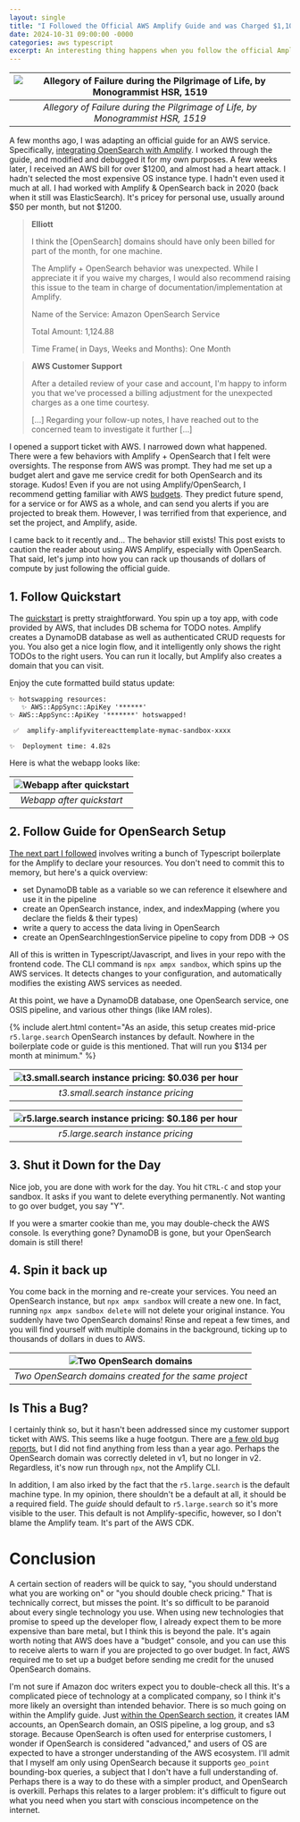 ```yaml
---
layout: single
title: "I Followed the Official AWS Amplify Guide and was Charged $1,100"
date: 2024-10-31 09:00:00 -0000
categories: aws typescript
excerpt: An interesting thing happens when you follow the official Amplify guide.
---
```


<link rel="stylesheet" href="/assets/styles/alerts.css">


| ![Allegory of Failure during the Pilgrimage of Life, by Monogrammist HSR, 1519](/assets/images/amplify_overcharge/allegory_failure.jpg "Allegory of Failure during the Pilgrimage of Life, by Monogrammist HSR, 1519") |
|:--:|
| *Allegory of Failure during the Pilgrimage of Life, by Monogrammist HSR, 1519* |

A few months ago, I was adapting an official guide for an AWS service. Specifically, [integrating OpenSearch with Amplify](https://docs.amplify.aws/react/build-a-backend/data/custom-business-logic/search-and-aggregate-queries/). I worked through the guide, and modified and debugged it for my own purposes. A few weeks later, I received an AWS bill for over $1200, and almost had a heart attack. I hadn't selected the most expensive OS instance type. I hadn't even used it much at all. I had worked with Amplify & OpenSearch back in 2020 (back when it still was ElasticSearch). It's pricey for personal use, usually around $50 per month, but not $1200.

> **Elliott**
>
> I think the [OpenSearch] domains should have only been billed for part of the month, for one machine.
>
> The Amplify + OpenSearch behavior was unexpected. While I appreciate it if you waive my charges, I would also recommend raising this issue to the team in charge of documentation/implementation at Amplify.
>
> Name of the Service: Amazon OpenSearch Service
>
> Total Amount: 1,124.88
>
> Time Frame( in Days, Weeks and Months): One Month

> **AWS Customer Support**
>
> After a detailed review of your case and account, I'm happy to inform you that we've processed a billing adjustment for the unexpected charges as a one time courtesy.
>
> [...] Regarding your follow-up notes, I have reached out to the concerned team to investigate it further [...]

I opened a support ticket with AWS. I narrowed down what happened. There were a few behaviors with Amplify + OpenSearch that I felt were oversights. The response from AWS was prompt. They had me set up a budget alert and gave me service credit for both OpenSearch and its storage. Kudos! Even if you are not using Amplify/OpenSearch, I recommend getting familiar with AWS [budgets](https://aws.amazon.com/aws-cost-management/aws-budgets/). They predict future spend, for a service or for AWS as a whole, and can send you alerts if you are projected to break them. However, I was terrified from that experience, and set the project, and Amplify, aside.

I came back to it recently and... The behavior still exists! This post exists to caution the reader about using AWS Amplify, especially with OpenSearch. That said, let's jump into how you can rack up thousands of dollars of compute by just following the official guide.

## 1. Follow Quickstart
The [quickstart](https://docs.amplify.aws/react/start/quickstart/) is pretty straightforward. You spin up a toy app, with code provided by AWS, that includes DB schema for TODO notes. Amplify creates a DynamoDB database as well as authenticated CRUD requests for you. You also get a nice login flow, and it intelligently only shows the right TODOs to the right users. You can run it locally, but Amplify also creates a domain that you can visit.


Enjoy the cute formatted build status update:
```
✨ hotswapping resources:
   ✨ AWS::AppSync::ApiKey '******'
✨ AWS::AppSync::ApiKey '*******' hotswapped!

 ✅  amplify-amplifyvitereacttemplate-mymac-sandbox-xxxx

✨  Deployment time: 4.82s

```

Here is what the webapp looks like:

| ![Webapp after quickstart](/assets/images/amplify_overcharge/screenshot_initial_app.png "Webapp after quickstart") |
|:--:|
| *Webapp after quickstart* |

## 2. Follow Guide for OpenSearch Setup
[The next part I followed](https://docs.amplify.aws/react/build-a-backend/data/custom-business-logic/search-and-aggregate-queries/) involves writing a bunch of Typescript boilerplate for the Amplify to declare your resources. You don't need to commit this to memory, but here's a quick overview:
- set DynamoDB table as a variable so we can reference it elsewhere and use it in the pipeline
- create an OpenSearch instance, index, and indexMapping (where you declare the fields & their types)
- write a query to access the data living in OpenSearch
- create an OpenSearchIngestionService pipeline to copy from DDB -> OS

All of this is written in Typescript/Javascript, and lives in your repo with the frontend code. The CLI command is `npx ampx sandbox`, which spins up the AWS services. It detects changes to your configuration, and automatically modifies the existing AWS services as needed.

At this point, we have a DynamoDB database, one OpenSearch service, one OSIS pipeline, and various other things (like IAM roles).

{% include alert.html content="As an aside, this setup creates mid-price `r5.large.search` OpenSearch instances by default. Nowhere in the boilerplate code or guide is this mentioned. That will run you $134 per month at minimum." %}

| ![t3.small.search instance pricing: $0.036 per hour](/assets/images/amplify_overcharge/small_pricing.png "t3.small.search instance pricing: $0.036 per hour") |
|:--:|
| *t3.small.search instance pricing* |

| ![r5.large.search instance pricing: $0.186 per hour](/assets/images/amplify_overcharge/r5_large_pricing.png "r5.large.search instance pricing: $0.186 per hour") |
|:--:|
| *r5.large.search instance pricing* |


## 3. Shut it Down for the Day
Nice job, you are done with work for the day. You hit `CTRL-C` and stop your sandbox. It asks if you want to delete everything permanently. Not wanting to go over budget, you say "Y".

If you were a smarter cookie than me, you may double-check the AWS console. Is everything gone? DynamoDB is gone, but your OpenSearch domain is still there!

## 4. Spin it back up
You come back in the morning and re-create your services. You need an OpenSearch instance, but `npx ampx sandbox` will create a new one. In fact, running `npx ampx sandbox delete` will not delete your original instance. You suddenly have two OpenSearch domains! Rinse and repeat a few times, and you will find yourself with multiple domains in the background, ticking up to thousands of dollars in dues to AWS.


| ![Two OpenSearch domains](/assets/images/amplify_overcharge/two_domains.png "Two OpenSearch domains") |
|:--:|
| *Two OpenSearch domains created for the same project* |

## Is This a Bug?

I certainly think so, but it hasn't been addressed since my customer support ticket with AWS. This seems like a huge footgun. There are [a few old bug reports](https://github.com/aws-amplify/amplify-cli/issues/10523), but I did not find anything from less than a year ago. Perhaps the OpenSearch domain was correctly deleted in v1, but no longer in v2. Regardless, it's now run through `npx`, not the Amplify CLI.

In addition, I am also irked by the fact that the `r5.large.search` is the default machine type. In my opinion, there shouldn't be a default at all, it should be a required field. The _guide_ should default to `r5.large.search` so it's more visible to the user. This default is not Amplify-specific, however, so I don't blame the Amplify team. It's part of the AWS CDK.

# Conclusion

A certain section of readers will be quick to say, "you should understand what you are working on" or "you should double check pricing." That is technically correct, but misses the point. It's so difficult to be paranoid about every single technology you use. When using new technologies that promise to speed up the developer flow, I already expect them to be more expensive than bare metal, but I think this is beyond the pale. It's again worth noting that AWS does have a "budget" console, and you can use this to receive alerts to warn if you are projected to go over budget. In fact, AWS required me to set up a budget before sending me credit for the unused OpenSearch domains.

I'm not sure if Amazon doc writers expect you to double-check all this. It's a complicated piece of technology at a complicated company, so I think it's more likely an oversight than intended behavior. There is so much going on within the Amplify guide. Just [within the OpenSearch section](https://docs.amplify.aws/react/build-a-backend/data/custom-business-logic/search-and-aggregate-queries/), it creates IAM accounts, an OpenSearch domain, an OSIS pipeline, a log group, and s3 storage. Because OpenSearch is often used for enterprise customers, I wonder if OpenSearch is considered "advanced," and users of OS are expected to have a stronger understanding of the AWS ecosystem. I'll admit that I myself am only using OpenSearch because it supports `geo_point` bounding-box queries, a subject that I don't have a full understanding of. Perhaps there is a way to do these with a simpler product, and OpenSearch is overkill. Perhaps this relates to a larger problem: it's difficult to figure out what you need when you start with conscious incompetence on the internet.
